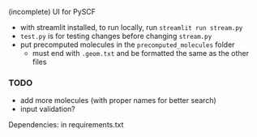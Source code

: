 (incomplete) UI for PySCF

- with streamlit installed, to run locally, run `streamlit run stream.py`
- `test.py` is for testing changes before changing `stream.py`
- put precomputed molecules in the `precomputed_molecules` folder
    - must end with `.geom.txt` and be formatted the same as the other files

### TODO
- add more molecules (with proper names for better search)
- input validation?

Dependencies:
in requirements.txt
